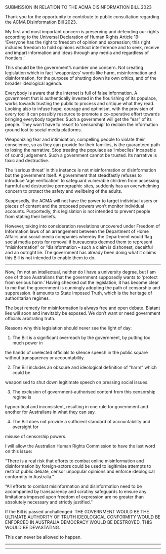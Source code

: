 SUBMISSION IN RELATION TO THE ACMA DISINFORMATION BILL 2023

Thank you for the opportunity to contribute to public consultation regarding the ACMA
Disinformation Bill 2023.

My first and most important concern is preserving and defending our rights according to the
Universal Declaration of Human Rights Article 19: ‘Everyone has the right to freedom of
opinion and expression; this right includes freedom to hold opinions without interference
and to seek, receive and impart information and ideas through any media and regardless of
frontiers.’

This should be the government’s number one concern. Not creating legislation which in fact
‘weaponizes’ words like harm, misinformation and disinformation, for the purpose of
shutting down its own critics, and of the broader ideological agenda.

Everybody is aware that the internet is full of false information. A government that is
authentically invested in the flourishing of its populace, works towards trusting the public to
process and critique what they read. Looking also to infuse hope, courage and optimism,
with the provision of every tool it can possibly resource to promote a co-operative effort
towards bringing everybody together. Such a government will get the “ear” of its people.
They won’t have to resort to ‘censorship’ to reclaim the information ground lost to social
media platforms.

Weaponizing fear and intimidation, compelling people to violate their conscience, so as they
can provide for their families, is the guaranteed path to losing the narrative. Stop treating
the populace as ‘imbeciles’ incapable of sound judgement. Such a government cannot be
trusted. Its narrative is toxic and destructive.

The ‘serious threat’ in this instance is not misinformation or disinformation but the
government itself. A government that steadfastly refuses to introduce ‘age verification’ to
safeguard vulnerable children from accessing harmful and destructive pornographic sites,
suddenly has an overwhelming concern to protect the safety and wellbeing of the adults.

Supposedly, the ACMA will not have the power to target individual users or pieces of
content and the proposed powers won’t monitor individual accounts. Purportedly, this
legislation is not intended to prevent people from stating their beliefs.

However, taking into consideration revelations uncovered under Freedom of Information
laws of an arrangement between the Department of Home Affairs and social media
companies whereby the Department would flag social media posts for removal if
bureaucrats deemed them to represent “misinformation” or “disinformation – such a claim
is dishonest, deceitful and an outright lie. The government has already been doing what it
claims this Bill is not intended to enable them to do.


-----

Now, I’m not an intellectual, neither do I have a university degree, but I am one of those
Australians that the government supposedly wants to ‘protect from serious harm.’
Having checked out the legislation, it has become clear to me that the government is
cunningly adopting the path of censorship and suppression.
It amounts to State Imposed Truth, which is the heritage of authoritarian regimes.

The best remedy for misinformation is always free and open debate. Blatant lies will soon
and inevitably be exposed.
We don’t want or need government officials arbitrating truth.

Reasons why this legislation should never see the light of day:

1. The Bill is a significant overreach by the government, by putting too much power in

the hands of unelected officials to silence speech in the public square without
transparency or accountability.

2. The Bill includes an obscure and ideological definition of “harm” which could be

weaponised to shut down legitimate speech on pressing social issues.

3. The exclusion of government-authorised content from this censorship regime is

hypocritical and inconsistent, resulting in one rule for government and another for
Australians in what they can say.

4. The Bill does not provide a sufficient standard of accountability and oversight for

misuse of censorship powers.

I will allow the Australian Human Rights Commission to have the last word on this issue:

“There is a real risk that efforts to combat online misinformation and disinformation by
foreign-actors could be used to legitimise attempts to restrict public debate, censor
unpopular opinions and enforce ideological conformity in Australia.”

“All efforts to combat misinformation and disinformation need to be accompanied by
transparency and scrutiny safeguards to ensure any limitations imposed upon freedom of
expression are no greater than absolutely necessary and strictly justified.”

If the Bill is passed unchallenged:
THE GOVERNMENT WOULD BE THE ULTIMATE AUTHORITY OF TRUTH
IDEOLOGICAL CONFORMITY WOULD BE ENFORCED IN AUSTRALIA
DEMOCRACY WOULD BE DESTROYED. THIS WOULD BE DEVASTATING.

This can never be allowed to happen.


-----

-----


